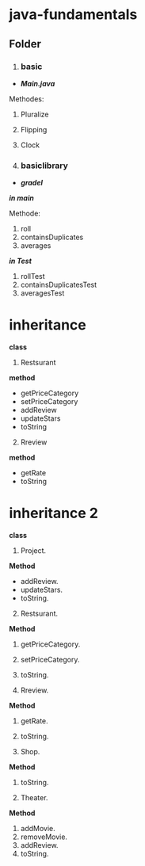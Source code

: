# java-fundamentals

## Folder 


1. ### basic

* ***Main.java***

Methodes: 
1. Pluralize
2. Flipping
3. Clock


2. ### basiclibrary
* ***gradel***

***in main***

Methode:

1. roll
2. containsDuplicates
3. averages

***in Test***
1. rollTest
2. containsDuplicatesTest
3. averagesTest




# inheritance
**class**

1. Restsurant

**method**
* getPriceCategory
* setPriceCategory
* addReview
* updateStars
* toString

2. Rreview

**method**
* getRate
* toString

# inheritance 2

**class**

1. Project.

**Method**

* addReview.
* updateStars.
* toString.

2. Restsurant.

**Method**

1. getPriceCategory.
2. setPriceCategory.
3. toString.

3. Rreview.

**Method**

1. getRate.
2. toString.

4. Shop.

**Method**

1. toString.

5. Theater.

**Method**

1. addMovie.
2. removeMovie.
3. addReview.
4. toString.